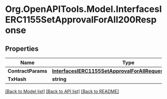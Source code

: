 # Org.OpenAPITools.Model.InterfacesIERC1155SetApprovalForAll200Response

## Properties

Name | Type | Description | Notes
------------ | ------------- | ------------- | -------------
**ContractParams** | [**InterfacesIERC1155SetApprovalForAllRequestContractParams**](InterfacesIERC1155SetApprovalForAllRequestContractParams.md) |  | 
**TxHash** | **string** |  | 

[[Back to Model list]](../README.md#documentation-for-models) [[Back to API list]](../README.md#documentation-for-api-endpoints) [[Back to README]](../README.md)

